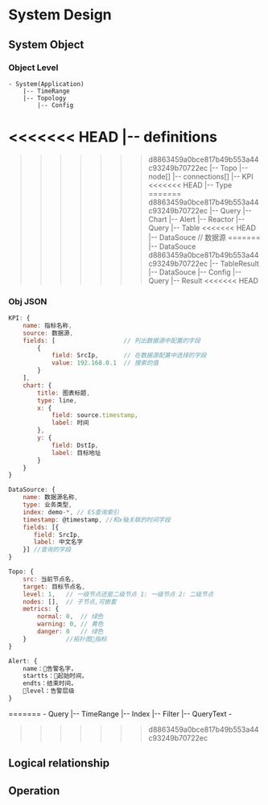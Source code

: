 # System Design

## System Object

### Object Level

    - System(Application)
        |-- TimeRange
        |-- Topology
            |-- Config
<<<<<<< HEAD
                |-- definitions
=======
>>>>>>> d8863459a0bce817b49b553a44c93249b70722ec
            |-- Topo
                |-- node[]
                |-- connections[]
        |-- KPI
<<<<<<< HEAD
            |-- Type
=======
>>>>>>> d8863459a0bce817b49b553a44c93249b70722ec
            |-- Query
            |-- Chart
        |-- Alert
            |-- Reactor
            |-- Query
        |-- Table
<<<<<<< HEAD
            |-- DataSouce // 数据源
=======
            |-- DataSouce
>>>>>>> d8863459a0bce817b49b553a44c93249b70722ec
            |-- TableResult
        |-- DataSouce
            |-- Config
            |-- Query
            |-- Result
<<<<<<< HEAD

### Obj JSON

```js
KPI: {
    name: 指标名称,
    source: 数据源,
    fields: [                   // 列出数据源中配置的字段
        {
            field: SrcIp,       // 在数据源配置中选择的字段
            value: 192.168.0.1  // 搜索的值
        }
    ],
    chart: {
        title: 图表标题,
        type: line,
        x: {
            field: source.timestamp,
            label: 时间
        },
        y: {
            field: DstIp,
            label: 目标地址
        }
    }
}

DataSource: {
    name: 数据源名称,
    type: 业务类型,
    index: demo-*, // ES查询索引
    timestamp: @timestamp, //和x轴关联的时间字段
    fields: [{
       field: SrcIp,
       label: 中文名字
    }] //查询的字段
}

Topo: {
    src: 当前节点名,
    target: 目标节点名,
    level: 1,   // 一级节点还是二级节点 1: 一级节点 2: 二级节点
    nodes: [],  // 子节点,可嵌套
    metrics: {
        normal: 0,  // 绿色
        warning: 0, // 黄色
        danger: 0   // 绿色
    }           //拓扑图指标
}

Alert: {
    name：告警名字，
    startts：起始时间，
    endts：结束时间，
    level：告警层级
}
```
=======
    - Query
        |-- TimeRange
        |-- Index
        |-- Filter
        |-- QueryText
    - 

>>>>>>> d8863459a0bce817b49b553a44c93249b70722ec

## Logical relationship

## Operation